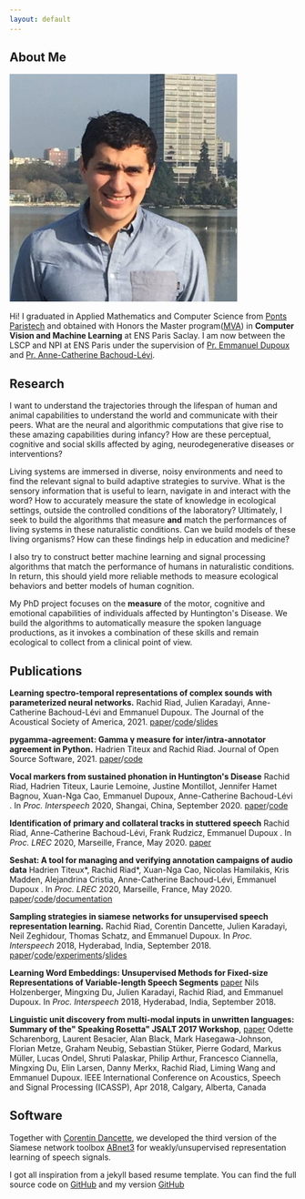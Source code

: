 ```yaml
---
layout: default
---
```




## About Me

<img class="profile-picture" src="picture.jpg">

Hi! I graduated in Applied Mathematics and Computer Science from [Ponts Paristech](http://www.enpc.fr/) and obtained with Honors the Master program([MVA](http://www.math.ens-cachan.fr/version-francaise/formations/master-mva/contenus-/master-mva-cours-2016-2017-161721.kjsp?RH=1242415112528)) in **Computer Vision and Machine Learning** at ENS Paris Saclay. I am now between the LSCP and NPI at ENS Paris under the supervision of [Pr. Emmanuel Dupoux](http://www.lscp.net/persons/dupoux/index.html) and [Pr. Anne-Catherine Bachoud-Lévi](http://www.imrb.inserm.fr/equipes/ac-bachoud-levi/).


## Research

I want to understand the trajectories through the lifespan of human and animal capabilities to understand the world and communicate with their peers. What are the neural and algorithmic computations that give rise to these amazing capabilities during infancy? How are these perceptual, cognitive and social skills affected by aging, neurodegenerative diseases or interventions?

Living systems are immersed in diverse, noisy environments and need to find the relevant signal to build adaptive strategies to survive. What is the sensory information that is useful to learn, navigate in and interact with the word? How to accurately measure the state of knowledge in ecological settings, outside the controlled conditions of the laboratory? Ultimately, I seek to build the algorithms that measure **and** match the performances of living systems in these naturalistic conditions. Can we build models of these living organisms? How can these findings help in education and medicine?

I also try to construct better machine learning and signal processing algorithms that match the performance of humans in naturalistic conditions. In return, this should yield more reliable methods to measure ecological behaviors and better models of human cognition.

My PhD project focuses on the **measure** of the motor, cognitive and emotional capabilities of individuals affected by Huntington's Disease. We build the algorithms to automatically measure the spoken language productions, as it invokes a combination of these skills and remain ecological to collect from a clinical point of view. 

## Publications

**Learning spectro-temporal representations of complex sounds with parameterized neural networks.**
Rachid Riad, Julien Karadayi, Anne-Catherine Bachoud-Lévi and Emmanuel Dupoux. The Journal of the Acoustical Society of America, 2021.
[paper](https://github.com/Rachine/Rachine.github.io/data/jasa2021.pdf)/[code](https://github.com/bootphon/learnable-strf)/[slides](https://www.rocq.inria.fr/semdoc/Presentations/20210316_RachidRiad.pdf)

**pygamma-agreement: Gamma γ measure for inter/intra-annotator agreement in Python.**
Hadrien Titeux and Rachid Riad. Journal of Open Source Software, 2021.
[paper](hhttps://joss.theoj.org/papers/10.21105/joss.02989)/[code](https://github.com/bootphon/pygamma-agreement)

**Vocal markers from sustained phonation in Huntington's Disease**
Rachid Riad, Hadrien Titeux, Laurie Lemoine, Justine Montillot, Jennifer Hamet Bagnou, Xuan-Nga Cao, Emmanuel Dupoux, Anne-Catherine Bachoud-Lévi
.  In *Proc. Interspeech* 2020, Shangai, China, September 2020.
[paper](https://arxiv.org/abs/2006.05365)/[code](https://github.com/bootphon/sustained-phonation-features)

**Identification of primary and collateral tracks in stuttered speech**
Rachid Riad, Anne-Catherine Bachoud-Lévi, Frank Rudzicz, Emmanuel Dupoux
.  In *Proc. LREC* 2020, Marseille, France, May 2020.
[paper](https://arxiv.org/abs/2003.01018)


**Seshat: A tool for managing and verifying annotation campaigns of audio data**
Hadrien Titeux\*, Rachid Riad\*, Xuan-Nga Cao, Nicolas Hamilakis, Kris Madden, Alejandrina Cristia, Anne-Catherine Bachoud-Lévi, Emmanuel Dupoux
.  In *Proc. LREC* 2020, Marseille, France, May 2020.
[paper](https://arxiv.org/abs/2003.01472)/[code](https://github.com/bootphon/seshat)/[documentation](https://seshat-annotation.readthedocs.io/en/latest/)

**Sampling strategies in siamese networks for unsupervised speech representation learning.**
Rachid Riad, Corentin Dancette, Julien Karadayi, Neil Zeghidour, Thomas Schatz, and Emmanuel Dupoux.  In *Proc. Interspeech* 2018, Hyderabad, India, September 2018.
[paper](https://arxiv.org/pdf/1804.11297)/[code](https://github.com/bootphon/abnet3)/[experiments](https://github.com/rachine/sampling_siamese2018)/[slides](https://github.com/Rachine/sampling_siamese2018/blob/master/Presentation_Sampling_Interspeech_2018_slides.pdf)

**Learning Word Embeddings: Unsupervised Methods for Fixed-size Representations of Variable-length Speech Segments** [paper](http://www.lscp.net/persons/dupoux/papers/Holzenberger_DKRD_2018_fixed_length_embeddings_for_words.Interspeech.pdf)
Nils Holzenberger, Mingxing Du, Julien Karadayi, Rachid Riad, and Emmanuel Dupoux.  In *Proc. Interspeech* 2018, Hyderabad, India, September 2018.

**Linguistic unit discovery from multi-modal inputs in unwritten languages: Summary of the" Speaking Rosetta" JSALT 2017 Workshop**, [paper](https://arxiv.org/pdf/1802.05092) Odette Scharenborg, Laurent Besacier, Alan Black, Mark Hasegawa-Johnson, Florian Metze, Graham Neubig, Sebastian Stüker, Pierre Godard, Markus Müller, Lucas Ondel, Shruti Palaskar, Philip Arthur, Francesco Ciannella, Mingxing Du, Elin Larsen, Danny Merkx, Rachid Riad, Liming Wang and Emmanuel Dupoux. IEEE International Conference on Acoustics, Speech and Signal Processing (ICASSP), Apr 2018, Calgary, Alberta, Canada

## Software

Together with [Corentin Dancette](https://cdancette.fr/), we developed the third version of the Siamese network toolbox [ABnet3](https://github.com/bootphon/abnet3) for weakly/unsupervised representation learning of speech signals.


<!-- ## Experience


Here are some experiences.

Year | Position | Topic
-----|-------|--------
2018 | Research assistant @ [SPOClab/ Vector Institute, University of Toronto](http://vectorinstitute.ai/) | Health assessment through speech technologies
2018 | Research assistant @ [LSCP & NPI/ ENS](https://npi.dec.ens.fr/) | Health assessment through speech technologies
2017 | Research intern @ [LSCP / ENS](http://www.lscp.net/index.php) | Machine learning meets language and cognitive development : How do babies learn their first language?
2016 | Software Engineer @ [MapJam](https://mapjam.com) | Building GIS Stack and complex mapping applications
2015 | Software Engineer intern @ [Vehicle Data Science](https://www.crunchbase.com/organization/vehicle-data-science#/entity) | Data visualization with D3.js and Leaflet.js
2014 | Research intern @ [Cermics](http://cermics.enpc.fr/) | Study of financial Mathematics models

<!-- ---

Here is a blockquote

<!-- > To a great mind, nothing is little -->

<!-- ## References

* Available upon request -->

I got all inspiration from a jekyll based resume template. You can find the full source code on [GitHub](https://github.com/bk2dcradle/researcher) and my version [GitHub](https://github.com/Rachine/Rachine.github.io)

